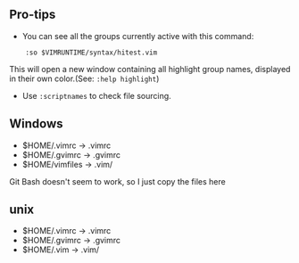 Pro-tips
--------
- You can see all the groups currently active with this command:

```
    :so $VIMRUNTIME/syntax/hitest.vim
```

  This will open a new window containing all highlight group names, displayed
  in their own color.(See: `:help highlight`)
- Use `:scriptnames` to check file sourcing.

Windows
-------
- $HOME/.vimrc -> .vimrc
- $HOME/.gvimrc -> .gvimrc
- $HOME/vimfiles -> .vim/

Git Bash doesn't seem to work, so I just copy the files here

unix
----
- $HOME/.vimrc -> .vimrc
- $HOME/.gvimrc -> .gvimrc
- $HOME/.vim -> .vim/
